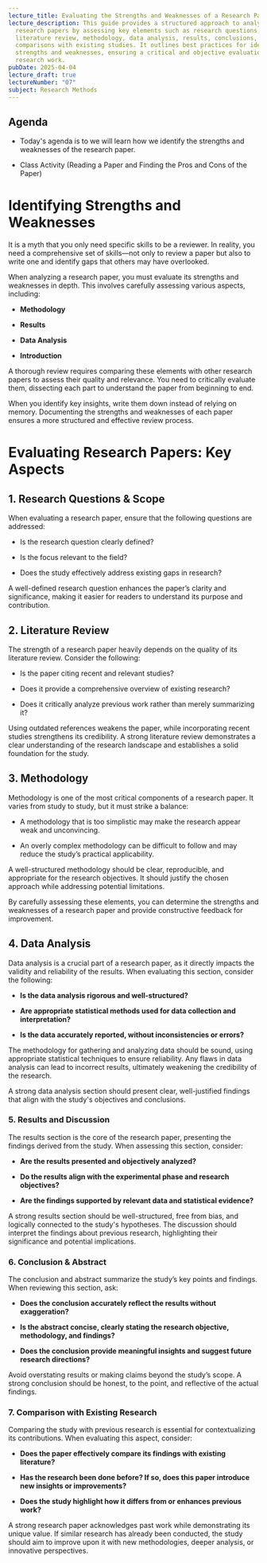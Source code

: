```yaml
---
lecture_title: Evaluating the Strengths and Weaknesses of a Research Paper
lecture_description: This guide provides a structured approach to analyzing
  research papers by assessing key elements such as research questions,
  literature review, methodology, data analysis, results, conclusions, and
  comparisons with existing studies. It outlines best practices for identifying
  strengths and weaknesses, ensuring a critical and objective evaluation of
  research work.
pubDate: 2025-04-04
lecture_draft: true
lectureNumber: "07"
subject: Research Methods
---
```

## Agenda

*   Today's agenda is to we will learn how we identify the strengths and weaknesses of the research paper.
    
*   Class Activity (Reading a Paper and Finding the Pros and Cons of the Paper)
    

# Identifying Strengths and Weaknesses

It is a myth that you only need specific skills to be a reviewer. In reality, you need a comprehensive set of skills—not only to review a paper but also to write one and identify gaps that others may have overlooked.

When analyzing a research paper, you must evaluate its strengths and weaknesses in depth. This involves carefully assessing various aspects, including:

*   **Methodology**
    
*   **Results**
    
*   **Data Analysis**
    
*   **Introduction**
    

A thorough review requires comparing these elements with other research papers to assess their quality and relevance. You need to critically evaluate them, dissecting each part to understand the paper from beginning to end.

When you identify key insights, write them down instead of relying on memory. Documenting the strengths and weaknesses of each paper ensures a more structured and effective review process.

# Evaluating Research Papers: Key Aspects

## 1\. Research Questions & Scope

When evaluating a research paper, ensure that the following questions are addressed:

*   Is the research question clearly defined?
    
*   Is the focus relevant to the field?
    
*   Does the study effectively address existing gaps in research?
    

A well-defined research question enhances the paper’s clarity and significance, making it easier for readers to understand its purpose and contribution.

## **2\. Literature Review**

The strength of a research paper heavily depends on the quality of its literature review. Consider the following:

*   Is the paper citing recent and relevant studies?
    
*   Does it provide a comprehensive overview of existing research?
    
*   Does it critically analyze previous work rather than merely summarizing it?
    

Using outdated references weakens the paper, while incorporating recent studies strengthens its credibility. A strong literature review demonstrates a clear understanding of the research landscape and establishes a solid foundation for the study.

## 3\. Methodology

Methodology is one of the most critical components of a research paper. It varies from study to study, but it must strike a balance:

*   A methodology that is too simplistic may make the research appear weak and unconvincing.
    
*   An overly complex methodology can be difficult to follow and may reduce the study’s practical applicability.
    

A well-structured methodology should be clear, reproducible, and appropriate for the research objectives. It should justify the chosen approach while addressing potential limitations.

By carefully assessing these elements, you can determine the strengths and weaknesses of a research paper and provide constructive feedback for improvement.

## 4\. Data Analysis

Data analysis is a crucial part of a research paper, as it directly impacts the validity and reliability of the results. When evaluating this section, consider the following:

*   **Is the data analysis rigorous and well-structured?**
    
*   **Are appropriate statistical methods used for data collection and interpretation?**
    
*   **Is the data accurately reported, without inconsistencies or errors?**
    

The methodology for gathering and analyzing data should be sound, using appropriate statistical techniques to ensure reliability. Any flaws in data analysis can lead to incorrect results, ultimately weakening the credibility of the research.

A strong data analysis section should present clear, well-justified findings that align with the study's objectives and conclusions.

### 5\. Results and Discussion

The results section is the core of the research paper, presenting the findings derived from the study. When assessing this section, consider:

*   **Are the results presented and objectively analyzed?**
    
*   **Do the results align with the experimental phase and research objectives?**
    
*   **Are the findings supported by relevant data and statistical evidence?**
    

A strong results section should be well-structured, free from bias, and logically connected to the study's hypotheses. The discussion should interpret the findings about previous research, highlighting their significance and potential implications.

### 6\. Conclusion & Abstract

The conclusion and abstract summarize the study’s key points and findings. When reviewing this section, ask:

*   **Does the conclusion accurately reflect the results without exaggeration?**
    
*   **Is the abstract concise, clearly stating the research objective, methodology, and findings?**
    
*   **Does the conclusion provide meaningful insights and suggest future research directions?**
    

Avoid overstating results or making claims beyond the study’s scope. A strong conclusion should be honest, to the point, and reflective of the actual findings.

### 7\. Comparison with Existing Research

Comparing the study with previous research is essential for contextualizing its contributions. When evaluating this aspect, consider:

*   **Does the paper effectively compare its findings with existing literature?**
    
*   **Has the research been done before? If so, does this paper introduce new insights or improvements?**
    
*   **Does the study highlight how it differs from or enhances previous work?**
    

A strong research paper acknowledges past work while demonstrating its unique value. If similar research has already been conducted, the study should aim to improve upon it with new methodologies, deeper analysis, or innovative perspectives.